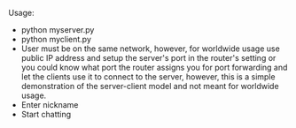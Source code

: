 Usage:
- python myserver.py
- python myclient.py
- User must be on the same network, however, for worldwide usage use public IP address and setup the server's port in the router's setting or you could know what port the router assigns you for port forwarding and let the clients use it to connect to the server, however, this is a simple demonstration of the server-client model and not meant for worldwide usage.
- Enter nickname 
- Start chatting

